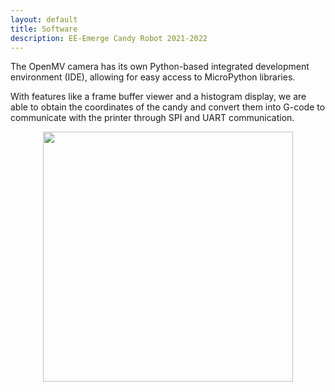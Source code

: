 ```yaml
---
layout: default
title: Software
description: EE-Emerge Candy Robot 2021-2022
---
```

The OpenMV camera has its own Python-based integrated development environment (IDE), allowing for easy access to MicroPython libraries.

With features like a frame buffer viewer and a histogram display, we are able to obtain the coordinates of the candy and convert them into G-code to communicate with the printer through SPI and UART communication. 

<p align="center">
  <img 
    width="400"
    height="400"
    src="{{site.baseurl}}/assets/css/code.png"
  >
</p>



